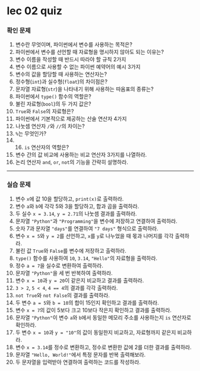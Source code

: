 # lec 02 quiz

### 확인 문제

1. 변수란 무엇이며, 파이썬에서 변수를 사용하는 목적은?
2. 파이썬에서 변수를 선언할 때 자료형을 명시하지 않아도 되는 이유는?
3. 변수 이름을 작성할 때 반드시 따라야 할 규칙 2가지
4. 변수 이름으로 사용할 수 없는 파이썬 예약어의 예시 3가지
5. 변수의 값을 할당할 때 사용하는 연산자는?
6. 정수형(`int`)과 실수형(`float`)의 차이점은?
7. 문자열 자료형(`str`)을 나타내기 위해 사용하는 따옴표의 종류는?
8. 파이썬에서 `type()` 함수의 역할은?
9. 불린 자료형(`bool`)의 두 가지 값은?
10. `True`와 `False`의 자료형은?
11. 파이썬에서 기본적으로 제공하는 산술 연산자 4가지
12. 나눗셈 연산자 `/`와 `//`의 차이는?
13. `%`는 무엇인가?
13.
    16. `is` 연산자의 역할은?
14. 변수 간의 값 비교에 사용하는 비교 연산자 3가지를 나열하라.
15. 논리 연산자 `and`, `or`, `not`의 기능을 간략히 설명하라.

---

### 실습 문제

1. 변수 `x`에 값 10을 할당하고, `print(x)`로 출력하라.
2. 변수 `a`와 `b`에 각각 5와 3을 할당하고, 합과 곱을 출력하라.
3. 두 실수 `x = 3.14`, `y = 2.71`의 나눗셈 결과를 출력하라.
4. 문자열 `"Python"`과 `"Programming"`을 변수에 저장하고 연결하여 출력하라.
5. 숫자 7과 문자열 `"days"`를 연결하여 `"7 days"` 형식으로 출력하라.
6. 변수 `x = 5`와 `y = 2`를 선언하고, `x`를 `y`로 나누었을 때 몫과 나머지를 각각 출력하라.
7. 불린 값 `True`와 `False`를 변수에 저장하고 출력하라.
8. `type()` 함수를 사용하여 `10`, `3.14`, `"Hello"`의 자료형을 출력하라.
9. 정수 `a = 7`을 실수로 변환하여 출력하라.
10. 문자열 `"Python"`을 세 번 반복하여 출력하라.
11. 변수 `x = 10`과 `y = 20`이 같은지 비교하고 결과를 출력하라.
12. `3 > 2`, `5 < 4`, `4 == 4`의 결과를 각각 출력하라.
13. `not True`와 `not False`의 결과를 출력하라.
14. 두 변수 `a = 5`와 `b = 10`의 합이 15인지 확인하고 결과를 출력하라.
15. 변수 `x = 7`의 값이 5보다 크고 10보다 작은지 확인하고 결과를 출력하라.
16. 문자열 `"Python"`이 변수 `a`와 `b`에서 동일한 메모리 주소를 사용하는지 `is` 연산자로 확인하라.
17. 두 변수 `x = 10`과 `y = "10"`의 값이 동일한지 비교하고, 자료형까지 같은지 비교하라.
18. 변수 `x = 3.14`를 정수로 변환하고, 정수로 변환한 값에 2를 더한 결과를 출력하라.
19. 문자열 `"Hello, World!"`에서 특정 문자를 반복 출력해보라.
20. 두 문자열을 입력받아 연결하여 출력하는 코드를 작성하라.
